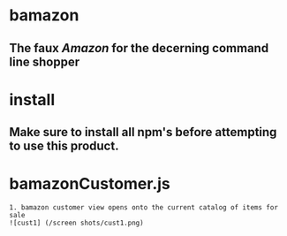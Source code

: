 # bamazon 
## The faux *Amazon* for the decerning command line shopper

# install
## Make sure to install all npm's before attempting to use this product.

# bamazonCustomer.js
```
1. bamazon customer view opens onto the current catalog of items for sale
![cust1] (/screen shots/cust1.png)



 

